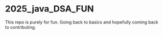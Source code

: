 # 2025_java_DSA_FUN
This repo is purely for fun. Going back to basics and hopefully coming back to contributing.
